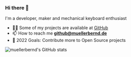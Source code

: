 ### Hi there 👋

<!--
**muellerbernd/muellerbernd** is a ✨ _special_ ✨ repository because its `README.md` (this file) appears on your GitHub profile.

Here are some ideas to get you started:

- 🔭 I’m currently working on ...
- 🌱 I’m currently learning ...
- 👯 I’m looking to collaborate on ...
- 🤔 I’m looking for help with ...
- 💬 Ask me about ...
- 📫 How to reach me: ...
- 😄 Pronouns: ...
- ⚡ Fun fact: ...
-->
I'm a developer, maker and mechanical keyboard enthusiast<br/>
- 👨‍💻 Some of my projects are available at [GitHub](https://github.com/muellerbernd/)<br/>
- 📫 How to reach me **github@muellerbernd.de**  <br/>
- 🎯 2022 Goals: Contribute more to Open Source projects <br/> 


![muellerbernd's GitHub stats](https://github-readme-stats.vercel.app/api?username=muellerbernd&show_icons=true&theme=gruvbox)
